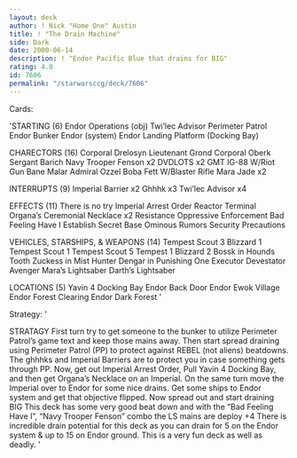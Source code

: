 ```yaml
---
layout: deck
author: ! Nick "Home One" Austin
title: ! "The Drain Machine"
side: Dark
date: 2000-06-14
description: ! "Endor Pacific Blue that drains for BIG"
rating: 4.0
id: 7606
permalink: "/starwarsccg/deck/7606"
---
```

Cards: 

'STARTING (6)
Endor Operations (obj)
Twi’lec Advisor
Perimeter Patrol
Endor Bunker
Endor (system)
Endor Landing Platform (Docking Bay)

CHARECTORS (16)
Corporal Drelosyn
Lieutenant Grond
Corporal Oberk
Sergant Barich
Navy Trooper Fenson x2
DVDLOTS x2
GMT
IG-88 W/Riot Gun
Bane Malar
Admiral Ozzel
Boba Fett W/Blaster Rifle
Mara Jade x2

INTERRUPTS (9)
Imperial Barrier x2
Ghhhk x3
Twi’lec Advisor x4

EFFECTS (11)
There is no try
Imperial Arrest Order
Reactor Terminal
Organa’s Ceremonial Necklace x2
Resistance
Oppressive Enforcement
Bad Feeling Have I
Establish Secret Base
Ominous Rumors
Security Precautions

VEHICLES, STARSHIPS, & WEAPONS (14)
Tempest Scout 3
Blizzard 1
Tempest Scout 1
Tempest Scout 5
Tempest 1
Blizzard 2
Bossk in Hounds Tooth
Zuckess in Mist Hunter
Dengar in Punishing One
Executor
Devestator
Avenger
Mara’s Lightsaber
Darth’s Lightsaber

LOCATIONS (5)
Yavin 4 Docking Bay
Endor Back Door
Endor Ewok Village
Endor Forest Clearing
Endor Dark Forest
'

Strategy: '


STRATAGY
First turn try to get someone to the bunker to utilize Perimeter Patrol&#8217;s game text and keep those mains away. Then start spread draining using Perimeter Patrol (PP) to protect against REBEL (not aliens) beatdowns. The ghhhks and Imperial Barriers are to protect you in case something gets through PP. Now, get out Imperial Arrest Order, Pull Yavin 4 Docking Bay, and then get Organa&#8217;s Necklace on an Imperial. On the same turn move the Imperial over to Endor for some nice drains. Get some ships to Endor system and get that objective flipped. Now spread out and start draining BIG  This deck has some very good beat down and with the &#8220;Bad Feeling Have I&#8221;, &#8220;Navy Trooper Fenson&#8221; combo the LS mains are deploy +4  There is incredible drain potential for this deck as you can drain for 5 on the Endor system & up to 15 on Endor ground. This is a very fun deck as well as deadly.
'
